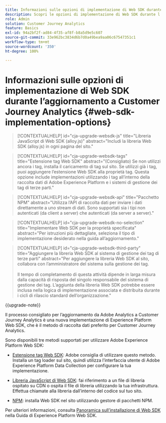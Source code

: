 ```yaml
---
title: Informazioni sulle opzioni di implementazione di Web SDK durante l’aggiornamento a Customer Journey Analytics
description: Scopri le opzioni di implementazione di Web SDK durante l’aggiornamento a Customer Journey Analytics
role: Admin
solution: Customer Journey Analytics
feature: Basics
exl-id: 94a2bf2f-ad84-4f35-af8f-b8a5d9e5c607
source-git-commit: 33e962bc3834d6b7d0a49bea9aa06c67547351c1
workflow-type: tm+mt
source-wordcount: '350'
ht-degree: 100%

---
```


# Informazioni sulle opzioni di implementazione di Web SDK durante l’aggiornamento a Customer Journey Analytics {#web-sdk-implementation-options}

<!-- markdownlint-disable MD034 -->

>[!CONTEXTUALHELP]
>id="cja-upgrade-websdk-js"
>title="Libreria JavaScript di Web SDK (alloy.js)"
>abstract="Includi la libreria Web SDK (alloy.js) in ogni pagina del sito."

<!-- markdownlint-enable MD034 -->

<!-- markdownlint-disable MD034 -->

>[!CONTEXTUALHELP]
>id="cja-upgrade-websdk-tags"
>title="Estensione tag Web SDK"
>abstract="(Consigliato) Se non utilizzi ancora i tag, installa il caricamento di tag sul sito. Se utilizzi già i tag, puoi aggiungere l’estensione Web SDK alla proprietà tag. Questa opzione include implementazioni utilizzando i tag all’interno della raccolta dati di Adobe Experience Platform e i sistemi di gestione dei tag di terze parti."

<!-- markdownlint-enable MD034 -->

<!-- markdownlint-disable MD034 -->

>[!CONTEXTUALHELP]
>id="cja-upgrade-websdk-api"
>title="Pacchetto NPM"
>abstract="Utilizza l’API di raccolta dati per inviare i dati direttamente a uno stream di dati. Sono supportati sia i tipi non autenticati (da client a server) che autenticati (da server a server)."

<!-- markdownlint-enable MD034 -->

<!-- markdownlint-disable MD034 -->

>[!CONTEXTUALHELP]
>id="cja-upgrade-websdk-no-selection"
>title="Implementare Web SDK per la proprietà specificata"
>abstract="Per istruzioni più dettagliate, seleziona il tipo di implementazione desiderato nella guida all’aggiornamento."

<!-- markdownlint-enable MD034 -->

<!-- markdownlint-disable MD034 -->

>[!CONTEXTUALHELP]
>id="cja-upgrade-websdk-third-party"
>title="Aggiungere la libreria Web SDK al sistema di gestione dei tag di terze parti"
>abstract="Per aggiungere la libreria Web SDK al sito, collabora con l’amministratore del sistema sulla gestione dei tag.<br><br>Il tempo di completamento di questa attività dipende in larga misura dalla capacità di risposta del singolo responsabile del sistema di gestione dei tag. L’aggiunta della libreria Web SDK potrebbe essere inclusa nella logica di implementazione associata e distribuita durante i cicli di rilascio standard dell’organizzazione."

<!-- markdownlint-enable MD034 -->

{{upgrade-note}}

Il processo consigliato per l’aggiornamento da Adobe Analytics a Customer Journey Analytics è una nuova implementazione di Experience Platform Web SDK, che è il metodo di raccolta dati preferito per Customer Journey Analytics.

Sono disponibili tre metodi supportati per utilizzare Adobe Experience Platform Web SDK:

* [Estensione tag Web SDK](https://experienceleague.adobe.com/it/docs/experience-platform/web-sdk/install/extension): Adobe consiglia di utilizzare questo metodo. Installa un tag loader sul sito, quindi utilizza l’interfaccia utente di Adobe Experience Platform Data Collection per configurare la tua implementazione.

* [Libreria JavaScript di Web SDK](https://experienceleague.adobe.com/it/docs/experience-platform/web-sdk/install/library): fai riferimento a un file di libreria ospitato su CDN o ospita il file di libreria utilizzando la tua infrastruttura. Effettua chiamate alla libreria dall’interno del codice sul tuo sito.

* [NPM](https://experienceleague.adobe.com/it/docs/experience-platform/web-sdk/install/npm): installa Web SDK nel sito utilizzando gestore di pacchetti NPM.

Per ulteriori informazioni, consulta [Panoramica sull’installazione di Web SDK](https://experienceleague.adobe.com/it/docs/experience-platform/web-sdk/install/overview) nella Guida di Experience Platform Web SDK.
